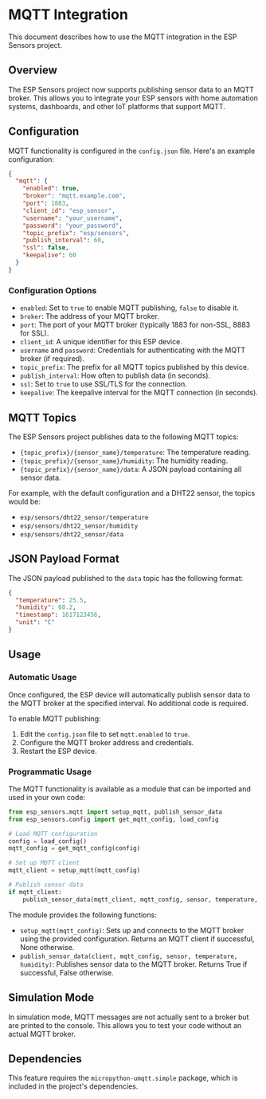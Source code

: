 # MQTT Integration

This document describes how to use the MQTT integration in the ESP Sensors project.

## Overview

The ESP Sensors project now supports publishing sensor data to an MQTT broker. This allows you to integrate your ESP sensors with home automation systems, dashboards, and other IoT platforms that support MQTT.

## Configuration

MQTT functionality is configured in the `config.json` file. Here's an example configuration:

```json
{
  "mqtt": {
    "enabled": true,
    "broker": "mqtt.example.com",
    "port": 1883,
    "client_id": "esp_sensor",
    "username": "your_username",
    "password": "your_password",
    "topic_prefix": "esp/sensors",
    "publish_interval": 60,
    "ssl": false,
    "keepalive": 60
  }
}
```

### Configuration Options

- `enabled`: Set to `true` to enable MQTT publishing, `false` to disable it.
- `broker`: The address of your MQTT broker.
- `port`: The port of your MQTT broker (typically 1883 for non-SSL, 8883 for SSL).
- `client_id`: A unique identifier for this ESP device.
- `username` and `password`: Credentials for authenticating with the MQTT broker (if required).
- `topic_prefix`: The prefix for all MQTT topics published by this device.
- `publish_interval`: How often to publish data (in seconds).
- `ssl`: Set to `true` to use SSL/TLS for the connection.
- `keepalive`: The keepalive interval for the MQTT connection (in seconds).

## MQTT Topics

The ESP Sensors project publishes data to the following MQTT topics:

- `{topic_prefix}/{sensor_name}/temperature`: The temperature reading.
- `{topic_prefix}/{sensor_name}/humidity`: The humidity reading.
- `{topic_prefix}/{sensor_name}/data`: A JSON payload containing all sensor data.

For example, with the default configuration and a DHT22 sensor, the topics would be:
- `esp/sensors/dht22_sensor/temperature`
- `esp/sensors/dht22_sensor/humidity`
- `esp/sensors/dht22_sensor/data`

## JSON Payload Format

The JSON payload published to the `data` topic has the following format:

```json
{
  "temperature": 25.5,
  "humidity": 60.2,
  "timestamp": 1617123456,
  "unit": "C"
}
```

## Usage

### Automatic Usage

Once configured, the ESP device will automatically publish sensor data to the MQTT broker at the specified interval. No additional code is required.

To enable MQTT publishing:

1. Edit the `config.json` file to set `mqtt.enabled` to `true`.
2. Configure the MQTT broker address and credentials.
3. Restart the ESP device.

### Programmatic Usage

The MQTT functionality is available as a module that can be imported and used in your own code:

```python
from esp_sensors.mqtt import setup_mqtt, publish_sensor_data
from esp_sensors.config import get_mqtt_config, load_config

# Load MQTT configuration
config = load_config()
mqtt_config = get_mqtt_config(config)

# Set up MQTT client
mqtt_client = setup_mqtt(mqtt_config)

# Publish sensor data
if mqtt_client:
    publish_sensor_data(mqtt_client, mqtt_config, sensor, temperature, humidity)
```

The module provides the following functions:

- `setup_mqtt(mqtt_config)`: Sets up and connects to the MQTT broker using the provided configuration. Returns an MQTT client if successful, None otherwise.
- `publish_sensor_data(client, mqtt_config, sensor, temperature, humidity)`: Publishes sensor data to the MQTT broker. Returns True if successful, False otherwise.

## Simulation Mode

In simulation mode, MQTT messages are not actually sent to a broker but are printed to the console. This allows you to test your code without an actual MQTT broker.

## Dependencies

This feature requires the `micropython-umqtt.simple` package, which is included in the project's dependencies.
